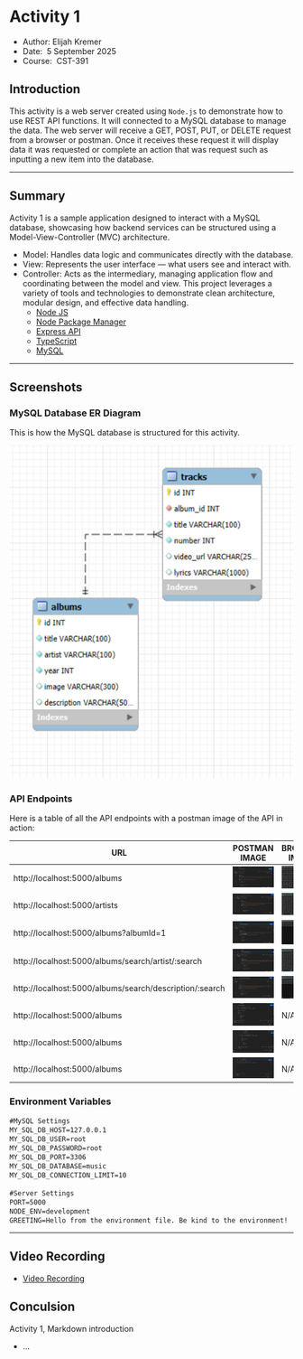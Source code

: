 # Activity 1

- Author: Elijah Kremer
- Date:  5 September 2025
- Course:  CST-391
## Introduction
This activity is a web server created using `Node.js` to demonstrate how to use REST API functions. It will connected to a MySQL database to manage the data. The web server will receive a GET, POST, PUT, or DELETE request from a browser or postman. Once it receives these request it will display data it was requested or complete an action that was request such as inputting a new item into the database.

---
## Summary

Activity 1 is a sample application designed to interact with a MySQL database, showcasing how backend services can be structured using a Model-View-Controller (MVC) architecture.
- Model: Handles data logic and communicates directly with the database.
- View: Represents the user interface — what users see and interact with.
- Controller: Acts as the intermediary, managing application flow and coordinating between the model and view.
This project leverages a variety of tools and technologies to demonstrate clean architecture, modular design, and effective data handling.
    - [Node JS](https://nodejs.org/en)
    - [Node Package Manager](https://www.npmjs.com/)
    - [Express API](https://expressjs.com/en/api.html)
    - [TypeScript](https://www.typescriptlang.org/) 
    - [MySQL](https://www.mysql.com/)

---
## Screenshots

### MySQL Database ER Diagram
This is how the MySQL database is structured for this activity.

![erdiagram](../a1screenshots/ERDiagram.png)

### API Endpoints

Here is a table of all the API endpoints with a postman image of the API in action:

| URL                                                     | POSTMAN IMAGE                       | BROWSER IMAGE                       | REST ACTION |
| ------------------------------------------------------- | ----------------------------------- | ----------------------------------- | ----------- |
| http://localhost:5000/albums                            | ![](../a1screenshots/GETAlbums.png) | ![Albums Browser Image](../a1screenshots/lclhost1.png)| GET         |
| http://localhost:5000/artists                           | ![](../a1screenshots/GETArtist.png) | ![Artist Browser Image](../a1screenshots/lclhost3.png) | GET         |
| http://localhost:5000/albums?albumId=1                  | ![](../a1screenshots/GETAlbum1.png) | ![](../a1screenshots/lclhost2.png) | GET         |
| http://localhost:5000/albums/search/artist/:search      | ![](../a1screenshots/GETBeatles.png) | ![](../a1screenshots/lclhost4.png) | GET         |
| http://localhost:5000/albums/search/description/:search | ![](../a1screenshots/GETRubber.png) | ![](../a1screenshots/lclhost5.png) | GET         |
| http://localhost:5000/albums                            | ![](../a1screenshots/POSTAlbums.png) | N/A                                 | POST        |
| http://localhost:5000/albums                            | ![](../a1screenshots/PUTAlbum.png) | N/A                                 | PUT         |
| http://localhost:5000/albums                            | ![](../a1screenshots/DELETEAlbum.png) | N/A                                 | DELETE         |


### Environment Variables

```env
#MySQL Settings
MY_SQL_DB_HOST=127.0.0.1
MY_SQL_DB_USER=root
MY_SQL_DB_PASSWORD=root
MY_SQL_DB_PORT=3306
MY_SQL_DB_DATABASE=music
MY_SQL_DB_CONNECTION_LIMIT=10

#Server Settings  
PORT=5000
NODE_ENV=development
GREETING=Hello from the environment file. Be kind to the environment!
```


---
## Video Recording

- [Video Recording](https://www.loom.com/share/9558e29bfee74726897b9bd782ae8b63)

## Conculsion
Activity 1, Markdown introduction
 - ...